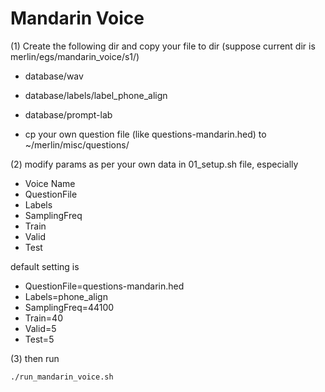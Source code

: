 # Mandarin Voice

(1) Create the following dir and copy your file to dir (suppose current dir is merlin/egs/mandarin_voice/s1/)

* database/wav 
* database/labels/label_phone_align 
* database/prompt-lab 

* cp your own question file (like questions-mandarin.hed) to ~/merlin/misc/questions/


(2) modify params as per your own data in 01_setup.sh file, especially

* Voice Name
* QuestionFile
* Labels
* SamplingFreq
* Train
* Valid
* Test

default setting is 

* QuestionFile=questions-mandarin.hed
* Labels=phone_align
* SamplingFreq=44100
* Train=40
* Valid=5
* Test=5



(3) then run

```
./run_mandarin_voice.sh
```
